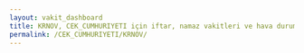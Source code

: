 ```yaml
---
layout: vakit_dashboard
title: KRNOV, CEK_CUMHURIYETI için iftar, namaz vakitleri ve hava durumu - ilçe/eyalet seç
permalink: /CEK_CUMHURIYETI/KRNOV/
---
```


<script type="text/javascript">
  var GLOBAL_COUNTRY = 'CEK_CUMHURIYETI';
  var GLOBAL_CITY = 'KRNOV';
  var GLOBAL_STATE = '';
  var lat = 72;
  var lon = 21;
</script>
